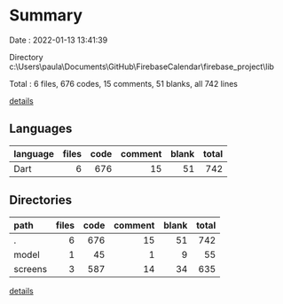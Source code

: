 # Summary

Date : 2022-01-13 13:41:39

Directory c:\Users\paula\Documents\GitHub\FirebaseCalendar\firebase_project\lib

Total : 6 files,  676 codes, 15 comments, 51 blanks, all 742 lines

[details](details.md)

## Languages
| language | files | code | comment | blank | total |
| :--- | ---: | ---: | ---: | ---: | ---: |
| Dart | 6 | 676 | 15 | 51 | 742 |

## Directories
| path | files | code | comment | blank | total |
| :--- | ---: | ---: | ---: | ---: | ---: |
| . | 6 | 676 | 15 | 51 | 742 |
| model | 1 | 45 | 1 | 9 | 55 |
| screens | 3 | 587 | 14 | 34 | 635 |

[details](details.md)